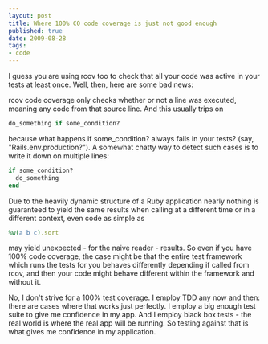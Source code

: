 ```yaml
---
layout: post
title: Where 100% C0 code coverage is just not good enough
published: true
date: 2009-08-28
tags:
- code
---
```

<p>I guess you are using rcov too to check that all your code was active in your tests at least once. Well, then, here are some bad news:</p>

<p>rcov code coverage only checks whether or not a line was executed, meaning any code from that source line. And this usually trips on</p>

```ruby
do_something if some_condition?
```

<p>because what happens if some_condition? always fails in your tests? (say, "Rails.env.production?"). A somewhat chatty way to detect such cases is to write it down on multiple lines:</p>

```ruby
if some_condition?
  do_something 
end
```

<p>Due to the heavily dynamic structure of a Ruby application nearly nothing is guaranteed to yield the same results when calling at a different time or in a different context, even code as simple as</p>

```ruby
%w(a b c).sort
```

<p>may yield unexpected - for the naive reader - results. So even if you have 100% code coverage, the case might be that the entire test framework which runs the tests for you behaves differently depending if called from rcov, and then your code might behave different within the framework and without it.</p>

<p>No, I don't strive for a 100% test coverage. I employ TDD any now and then: there are cases where that works just perfectly. I employ a big enough test suite to give me confidence in my app. And I employ black box tests - the real world is where the real app will be running. So testing against that is what gives me confidence in my application.</p>
